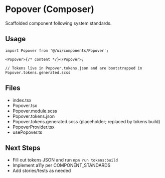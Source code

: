 # Popover (Composer)

Scaffolded component following system standards.

## Usage

```tsx
import Popover from '@/ui/components/Popover';

<Popover>{/* content */}</Popover>;

// Tokens live in Popover.tokens.json and are bootstrapped in Popover.tokens.generated.scss
```

## Files

- index.tsx
- Popover.tsx
- Popover.module.scss
- Popover.tokens.json
- Popover.tokens.generated.scss (placeholder; replaced by tokens build)
- PopoverProvider.tsx
- usePopover.ts

## Next Steps

- Fill out tokens JSON and run `npm run tokens:build`
- Implement a11y per COMPONENT_STANDARDS
- Add stories/tests as needed

